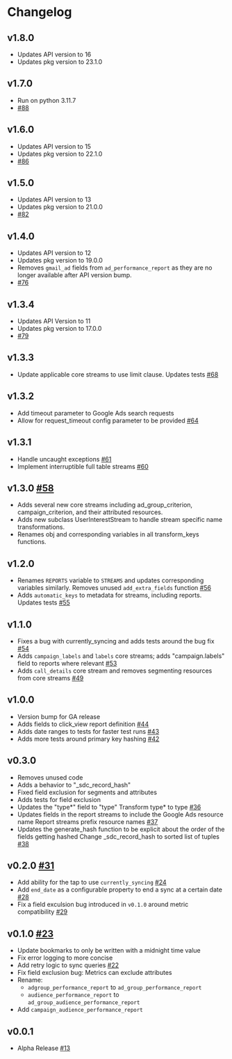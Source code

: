 # Changelog

## v1.8.0

- Updates API version to 16
- Updates pkg version to 23.1.0

## v1.7.0

- Run on python 3.11.7 
- [#88](https://github.com/singer-io/tap-google-ads/pull/88)

## v1.6.0

- Updates API version to 15
- Updates pkg version to 22.1.0
- [#86](https://github.com/singer-io/tap-google-ads/pull/86)

## v1.5.0

- Updates API version to 13
- Updates pkg version to 21.0.0
- [#82](https://github.com/singer-io/tap-google-ads/pull/82)

## v1.4.0

- Updates API version to 12
- Updates pkg version to 19.0.0
- Removes `gmail_ad` fields from `ad_performance_report` as they are no longer available after API version bump.
- [#76](https://github.com/singer-io/tap-google-ads/pull/76)

## v1.3.4

- Updates API Version to 11
- Updates pkg version to 17.0.0
- [#79](https://github.com/singer-io/tap-google-ads/pull/79)

## v1.3.3

- Update applicable core streams to use limit clause. Updates tests [#68](https://github.com/singer-io/tap-google-ads/pull/68)

## v1.3.2

- Add timeout parameter to Google Ads search requests
- Allow for request_timeout config parameter to be provided [#64](https://github.com/singer-io/tap-google-ads/pull/64)

## v1.3.1

- Handle uncaught exceptions [#61](https://github.com/singer-io/tap-google-ads/pull/61)
- Implement interruptible full table streams [#60](https://github.com/singer-io/tap-google-ads/pull/60)

## v1.3.0 [#58](https://github.com/singer-io/tap-google-ads/pull/58)

- Adds several new core streams including ad_group_criterion, campaign_criterion, and their attributed resources.
- Adds new subclass UserInterestStream to handle stream specific name transformations.
- Renames obj and corresponding variables in all transform_keys functions.

## v1.2.0

- Renames `REPORTS` variable to `STREAMS` and updates corresponding variables similarly. Removes unused `add_extra_fields` function [#56](https://github.com/singer-io/tap-google-ads/pull/56)
- Adds `automatic_keys` to metadata for streams, including reports. Updates tests [#55](https://github.com/singer-io/tap-google-ads/pull/55)

## v1.1.0

- Fixes a bug with currently_syncing and adds tests around the bug fix [#54](https://github.com/singer-io/tap-google-ads/pull/54)
- Adds `campaign_labels` and `labels` core streams; adds "campaign.labels" field to reports where relevant [#53](https://github.com/singer-io/tap-google-ads/pull/53)
- Adds `call_details` core stream and removes segmenting resources from core streams [#49](https://github.com/singer-io/tap-google-ads/pull/49)

## v1.0.0

- Version bump for GA release
- Adds fields to click_view report definition [#44](https://github.com/singer-io/tap-google-ads/pull/44)
- Adds date ranges to tests for faster test runs [#43](https://github.com/singer-io/tap-google-ads/pull/43)
- Adds more tests around primary key hashing [#42](https://github.com/singer-io/tap-google-ads/pull/42)

## v0.3.0

- Removes unused code
- Adds a behavior to "\_sdc_record_hash"
- Fixed field exclusion for segments and attributes
- Adds tests for field exclusion
- Updates the "type*" field to "type" Transform type* to type [#36](https://github.com/singer-io/tap-google-ads/pull/36)
- Updates fields in the report streams to include the Google Ads resource name Report streams prefix resource names [#37](https://github.com/singer-io/tap-google-ads/pull/37)
- Updates the generate_hash function to be explicit about the order of the fields getting hashed Change \_sdc_record_hash to sorted list of tuples [#38](https://github.com/singer-io/tap-google-ads/pull/38)

## v0.2.0 [#31](https://github.com/singer-io/tap-google-ads/pull/31)

- Add ability for the tap to use `currently_syncing` [#24](https://github.com/singer-io/tap-google-ads/pull/24)
- Add `end_date` as a configurable property to end a sync at a certain date [#28](https://github.com/singer-io/tap-google-ads/pull/28)
- Fix a field exculsion bug introduced in `v0.1.0` around metric compatibility [#29](https://github.com/singer-io/tap-google-ads/pull/29)

## v0.1.0 [#23](https://github.com/singer-io/tap-google-ads/pull/23)

- Update bookmarks to only be written with a midnight time value
- Fix error logging to more concise
- Add retry logic to sync queries [#22](https://github.com/singer-io/tap-google-ads/pull/22)
- Fix field exclusion bug: Metrics can exclude attributes
- Rename:
  - `adgroup_performance_report` to `ad_group_performance_report`
  - `audience_performance_report` to `ad_group_audience_performance_report`
- Add `campaign_audience_performance_report`

## v0.0.1

- Alpha Release [#13](https://github.com/singer-io/tap-google-ads/pull/13)
